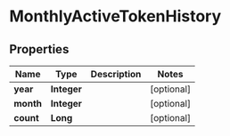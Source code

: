 

# MonthlyActiveTokenHistory


## Properties

| Name | Type | Description | Notes |
|------------ | ------------- | ------------- | -------------|
|**year** | **Integer** |  |  [optional] |
|**month** | **Integer** |  |  [optional] |
|**count** | **Long** |  |  [optional] |



